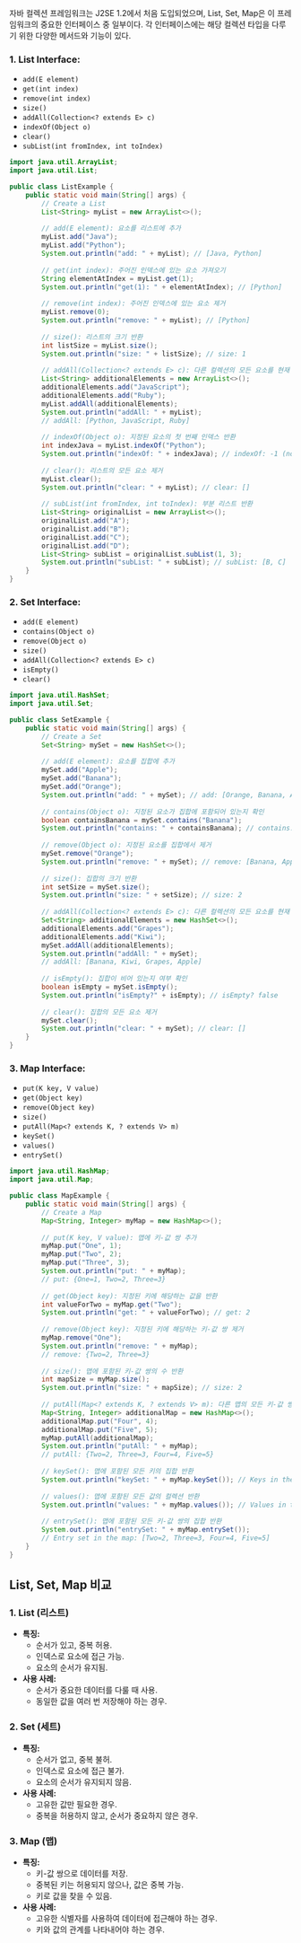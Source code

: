 자바 컬렉션 프레임워크는 J2SE 1.2에서 처음 도입되었으며, List, Set, Map은 이 프레임워크의 중요한 인터페이스 중 일부이다. 각 인터페이스에는 해당 컬렉션 타입을 다루기 위한 다양한 메서드와 기능이 있다. 
### 1. List Interface:

- `add(E element)`
- `get(int index)`
- `remove(int index)`
- `size()`
- `addAll(Collection<? extends E> c)`
- `indexOf(Object o)`
- `clear()`
- `subList(int fromIndex, int toIndex)`
```java
import java.util.ArrayList;
import java.util.List;

public class ListExample {
    public static void main(String[] args) {
        // Create a List
        List<String> myList = new ArrayList<>();
        
        // add(E element): 요소를 리스트에 추가
        myList.add("Java");
        myList.add("Python");
        System.out.println("add: " + myList); // [Java, Python]
        
        // get(int index): 주어진 인덱스에 있는 요소 가져오기
        String elementAtIndex = myList.get(1);
        System.out.println("get(1): " + elementAtIndex); // [Python]
        
        // remove(int index): 주어진 인덱스에 있는 요소 제거
        myList.remove(0);
        System.out.println("remove: " + myList); // [Python]
        
        // size(): 리스트의 크기 반환
        int listSize = myList.size();
        System.out.println("size: " + listSize); // size: 1
        
        // addAll(Collection<? extends E> c): 다른 컬렉션의 모든 요소를 현재 리스트에 추가
        List<String> additionalElements = new ArrayList<>();
        additionalElements.add("JavaScript");
        additionalElements.add("Ruby");
        myList.addAll(additionalElements);
        System.out.println("addAll: " + myList);
        // addAll: [Python, JavaScript, Ruby]
        
        // indexOf(Object o): 지정된 요소의 첫 번째 인덱스 반환
        int indexJava = myList.indexOf("Python");
        System.out.println("indexOf: " + indexJava); // indexOf: -1 (not found)
        
        // clear(): 리스트의 모든 요소 제거
        myList.clear();
        System.out.println("clear: " + myList); // clear: []
        
        // subList(int fromIndex, int toIndex): 부분 리스트 반환
        List<String> originalList = new ArrayList<>();
        originalList.add("A");
        originalList.add("B");
        originalList.add("C");
        originalList.add("D");
        List<String> subList = originalList.subList(1, 3);
        System.out.println("subList: " + subList); // subList: [B, C]
    }
}
```

### 2. Set Interface:

- `add(E element)`
- `contains(Object o)`
- `remove(Object o)`
- `size()`
- `addAll(Collection<? extends E> c)`
- `isEmpty()`
- `clear()`
```java
import java.util.HashSet;
import java.util.Set;

public class SetExample {
    public static void main(String[] args) {
        // Create a Set
        Set<String> mySet = new HashSet<>();
        
        // add(E element): 요소를 집합에 추가
        mySet.add("Apple");
        mySet.add("Banana");
        mySet.add("Orange");
        System.out.println("add: " + mySet); // add: [Orange, Banana, Apple]
        
        // contains(Object o): 지정된 요소가 집합에 포함되어 있는지 확인
        boolean containsBanana = mySet.contains("Banana");
        System.out.println("contains: " + containsBanana); // contains: true
        
        // remove(Object o): 지정된 요소를 집합에서 제거
        mySet.remove("Orange");
        System.out.println("remove: " + mySet); // remove: [Banana, Apple]
        
        // size(): 집합의 크기 반환
        int setSize = mySet.size();
        System.out.println("size: " + setSize); // size: 2
        
        // addAll(Collection<? extends E> c): 다른 컬렉션의 모든 요소를 현재 집합에 추가
        Set<String> additionalElements = new HashSet<>();
        additionalElements.add("Grapes");
        additionalElements.add("Kiwi");
        mySet.addAll(additionalElements);
        System.out.println("addAll: " + mySet);
        // addAll: [Banana, Kiwi, Grapes, Apple]
        
        // isEmpty(): 집합이 비어 있는지 여부 확인
        boolean isEmpty = mySet.isEmpty();
        System.out.println("isEmpty?" + isEmpty); // isEmpty? false
        
        // clear(): 집합의 모든 요소 제거
        mySet.clear();
        System.out.println("clear: " + mySet); // clear: []
    }
}
```
### 3. Map Interface:

- `put(K key, V value)`
- `get(Object key)`
- `remove(Object key)`
- `size()`
- `putAll(Map<? extends K, ? extends V> m)`
- `keySet()`
- `values()`
- `entrySet()`
```java
import java.util.HashMap;
import java.util.Map;

public class MapExample {
    public static void main(String[] args) {
        // Create a Map
        Map<String, Integer> myMap = new HashMap<>();
        
        // put(K key, V value): 맵에 키-값 쌍 추가
        myMap.put("One", 1);
        myMap.put("Two", 2);
        myMap.put("Three", 3);
        System.out.println("put: " + myMap);
        // put: {One=1, Two=2, Three=3}
        
        // get(Object key): 지정된 키에 해당하는 값을 반환
        int valueForTwo = myMap.get("Two");
        System.out.println("get: " + valueForTwo); // get: 2
        
        // remove(Object key): 지정된 키에 해당하는 키-값 쌍 제거
        myMap.remove("One");
        System.out.println("remove: " + myMap);
        // remove: {Two=2, Three=3}
        
        // size(): 맵에 포함된 키-값 쌍의 수 반환
        int mapSize = myMap.size();
        System.out.println("size: " + mapSize); // size: 2
        
        // putAll(Map<? extends K, ? extends V> m): 다른 맵의 모든 키-값 쌍을 현재 맵에 추가
        Map<String, Integer> additionalMap = new HashMap<>();
        additionalMap.put("Four", 4);
        additionalMap.put("Five", 5);
        myMap.putAll(additionalMap);
        System.out.println("putAll: " + myMap);
        // putAll: {Two=2, Three=3, Four=4, Five=5}
        
        // keySet(): 맵에 포함된 모든 키의 집합 반환
        System.out.println("keySet: " + myMap.keySet()); // Keys in the map: [Two, Three, Four, Five]
        
        // values(): 맵에 포함된 모든 값의 컬렉션 반환
        System.out.println("values: " + myMap.values()); // Values in the map: [2, 3, 4, 5]
        
        // entrySet(): 맵에 포함된 모든 키-값 쌍의 집합 반환
        System.out.println("entrySet: " + myMap.entrySet());
        // Entry set in the map: [Two=2, Three=3, Four=4, Five=5]
    }
}

```

## List, Set, Map 비교 

### 1. List (리스트)

- **특징:**
    - 순서가 있고, 중복 허용.
    - 인덱스로 요소에 접근 가능.
    - 요소의 순서가 유지됨.
- **사용 사례:**
    - 순서가 중요한 데이터를 다룰 때 사용.
    - 동일한 값을 여러 번 저장해야 하는 경우.

### 2. Set (세트)

- **특징:**
    - 순서가 없고, 중복 불허.
    - 인덱스로 요소에 접근 불가.
    - 요소의 순서가 유지되지 않음.
- **사용 사례:**
    - 고유한 값만 필요한 경우.
    - 중복을 허용하지 않고, 순서가 중요하지 않은 경우.

### 3. Map (맵)

- **특징:**
    - 키-값 쌍으로 데이터를 저장.
    - 중복된 키는 허용되지 않으나, 값은 중복 가능.
    - 키로 값을 찾을 수 있음.
- **사용 사례:**
    - 고유한 식별자를 사용하여 데이터에 접근해야 하는 경우.
    - 키와 값의 관계를 나타내어야 하는 경우.